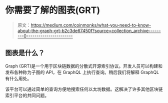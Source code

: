 # 你需要了解的图表(GRT)

> 原文：<https://medium.com/coinmonks/what-you-need-to-know-about-the-graph-grt-b2c3de67450f?source=collection_archive---------0----------------------->

## 图表是什么？

Graph (GRT)是一个用于区块链数据的分散式开源索引协议。开发人员可以构建和发布各种称为子图的 API，在 GraphQL 上执行查询。稍后我们将解释 GraphQL 有什么用处。

该平台可以通过简单的查询方便地搜索任何以太坊数据。这解决了许多其他区块链索引平台的共同问题。